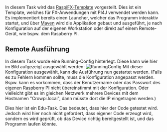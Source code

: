 In diesem Task wird das [RaspiFX-Template](https://github.com/DieterHolz/RaspPiFX-Template-Project) vorgestellt.
Dies ist ein Template, welches für FX-Anwendungen mit PI4J verwendet werden kann. Es implementiert bereits einen 
Launcher, welcher das Programm interaktiv startet, und über [Maven](https://maven.apache.org/) wird die Applikation 
gebaut und ausgeführt, je nach Konfiguration auf der eigenen Workstation oder direkt auf einem Remote-Gerät, wie bspw. 
dem Raspberry PI.

## Remote Ausführung
In diesem Task wurde eine Running-Config hinterlegt. Diese kann wie hier im Bild aufgezeigt ausgewählt werden:
![RunningConfig](./RunningConfig.png)
Mit dieser Konfiguration ausgewählt, kann die Ausführung nun gestartet werden.
(Falls es zu Fehlern kommen sollte, muss die Konfiguration angepasst werden. Bspw. kann es vorkommen, dass der 
Benutzername oder das Passwort des eigenen Raspberry PI nicht übereinstimmt mit der Konfiguration. Oder vielleicht 
gibt es im gleichen Netzwerk mehrere Devices mit dem Hostnamen "Crowpi.local", dann müsste dort die IP eingetragen werden.)

Dies hier ist ein Edu-Task. Das bedeutet, dass hier der Code getestet wird. Jedoch wird hier noch nicht gefordert, dass 
eigener Code erzeugt wird, sondern es wird geprüft, ob das Device richtig bereitgestellt ist, und das Programm laufen könnte.